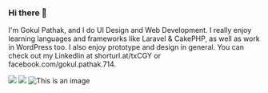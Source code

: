### Hi there 👋

I'm Gokul Pathak, and I do UI Design and Web Development. I really enjoy learning languages and frameworks like Laravel & CakePHP, as well as work in WordPress too.
I also enjoy prototype and design in general. You can check out my Linkedlin at shorturl.at/txCGY or facebook.com/gokul.pathak.714.

![](https://github.com/gokul-pathak/github-stats-1/blob/master/generated/languages.svg#gh-dark-mode-only)
![](https://github.com/gokul-pathak/github-stats-1/blob/master/generated/overview.svg#gh-dark-mode-only)
![This is an image](https://myoctocat.com/assets/images/base-octocat.svg)




